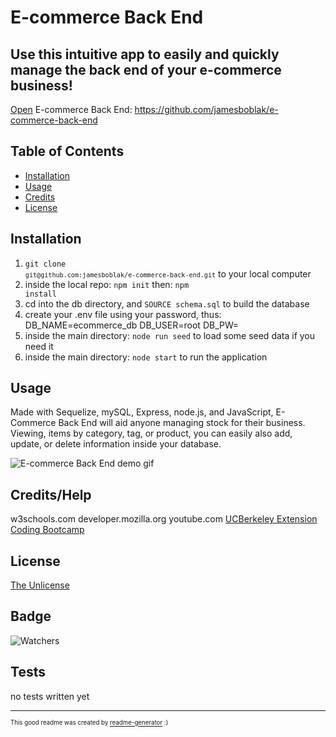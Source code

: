 # E-commerce Back End

## Use this intuitive app to easily and quickly manage the back end of your e-commerce business!

[Open](https://github.com/jamesboblak/e-commerce-back-end) E-commerce Back End:
https://github.com/jamesboblak/e-commerce-back-end

## Table of Contents

* [Installation](#installation)
* [Usage](#usage)
* [Credits](#credits)
* [License](#license)


## Installation

1. <code>git clone `git@github.com:jamesboblak/e-commerce-back-end.git`</code> to your local computer
2. inside the local repo:
<code>npm init</code>
then:
<code>npm install</code>
3. cd into the db directory, and
<code>SOURCE schema.sql</code>
to build the database
4. create your .env file using your password, thus:
DB_NAME=ecommerce_db
DB_USER=root
DB_PW=
5. inside the main directory:
<code>node run seed</code>
to load some seed data if you need it
6. inside the main directory:
<code>node start</code>
to run the application


## Usage 

Made with Sequelize, mySQL, Express, node.js, and JavaScript, E-Commerce Back End will aid anyone managing stock for their business.  Viewing, items by category, tag, or product, you can easily also add, update, or delete information inside your database.   

![E-commerce Back End demo gif](./assets/images/e-commerce-back-end_demo.gif)


## Credits/Help


w3schools.com
developer.mozilla.org
youtube.com
[UCBerkeley Extension Coding Bootcamp](https://bootcamp.berkeley.edu/coding/online/landing/?s=Google-Brand&msg_cv_scta=4&msg_cv_stbn=1&msg_cv_fcta=1&pkw=uc%20berkeley%20coding%20bootcamp&pcrid=450096618850&pmt=e&utm_source=google&utm_medium=cpc&utm_campaign=GGL%7CUC-BERKELEY%7CSEM%7CCODING%7C-%7COFL%7CTIER-1%7CALL%7CBRD%7CEXACT%7CCore%7CBootcamp&utm_term=uc%20berkeley%20coding%20bootcamp&s=google&k=uc%20berkeley%20coding%20bootcamp&utm_adgroupid=110505059171&utm_locationphysicalms=9032082&utm_matchtype=e&utm_network=g&utm_device=c&utm_content=450096618850&utm_placement=&gclid=EAIaIQobChMIvZanrPaK8gIVfT6tBh1f6wvdEAAYASAAEgIlhPD_BwE&gclsrc=aw.ds) 


## License

[The Unlicense](https://choosealicense.com/licenses/unlicense/)


## Badge

![Watchers](https://img.shields.io/github/watchers/jamesboblak/e-commerce-back-end?style=social)


## Tests

no tests written yet

---

<sup><sub> This good readme was created by [readme-generator](https://github.com/jamesboblak/readme-generator) :)</sub></sup>